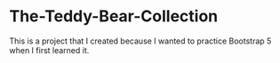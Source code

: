# The-Teddy-Bear-Collection
This is a project that I created because I wanted to practice Bootstrap 5 when I first learned it.
